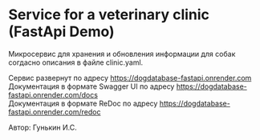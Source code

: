 # Service for a veterinary clinic (FastApi Demo)

Микросервис для хранения и обновления информации для собак согдасно описания в файле clinic.yaml.

Сервис развернут по адресу <https://dogdatabase-fastapi.onrender.com>\
Документация в формате Swagger UI по адресу <https://dogdatabase-fastapi.onrender.com/docs>\
Документация в формате ReDoc по адресу <https://dogdatabase-fastapi.onrender.com/redoc>

Автор: Гунькин И.С.